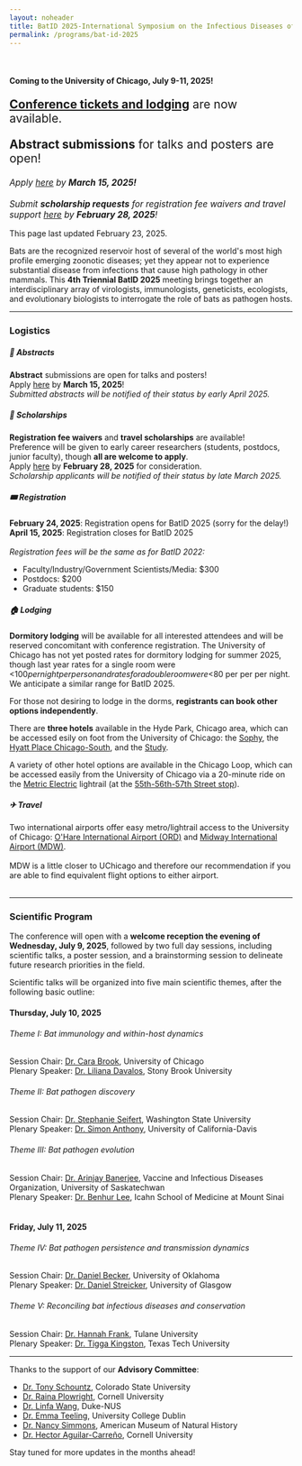 ```yaml
---
layout: noheader
title: BatID 2025-International Symposium on the Infectious Diseases of Bats
permalink: /programs/bat-id-2025
---
```


<br>
<h4>Coming to the <strong>University of Chicago, July 9-11, 2025</strong>!</h4>


<!--
<div class="bs-callout bs-callout-info">
<p style="font-size: 1.5em;">Coming to the <strong>University of Chicago</strong>, from <strong>July 9-11, 2025</strong>!</p>
<p>This page last updated October 13, 2024.</p>
</div>

-->

<div class="bs-callout bs-callout-info">
<p style="font-size: 1.5em;"><strong><a href="https://ti.to/batid-2025">Conference tickets and lodging</a></strong> are now available.</p>
<p style="font-size: 1.5em;"><strong>Abstract submissions</strong> for talks and posters are open!</p> 
<p style="font-size: 1.1em;"> <em>Apply <a href="https://airtable.com/appdHarZm5kC7Fkqf/pagTmqPqNenGgMlZk/form">here</a> by <strong>March 15, 2025!</strong>
<br />
<br />
Submit <strong>scholarship requests</strong> for registration fee waivers and travel support <a href="https://airtable.com/appdHarZm5kC7Fkqf/pag1tw65yNV2QcS2a/form">here</a> by <strong>February 28, 2025</strong>!</em></p>
<p>This page last updated February 23, 2025.</p>
</div>



Bats are the recognized reservoir host of several of the world's most high profile emerging zoonotic diseases; yet they appear not to experience substantial disease from infections that cause high pathology in other mammals. This <strong>4th Triennial BatID 2025</strong> meeting brings together an interdisciplinary array of virologists, immunologists, geneticists, ecologists, and evolutionary biologists to interrogate the role of bats as pathogen hosts.

<hr />

<h3>Logistics</h3>

<h5>📝 Abstracts</h5>

<!--
<strong>February 1, 2025</strong>: Abstract submissions open for talks and posters.<br />
<strong>March 15, 2025</strong>: Abstract submissions close<br />

-->

 <strong>Abstract</strong> submissions are open for talks and posters! <br />
 Apply <a href="https://airtable.com/appdHarZm5kC7Fkqf/pagTmqPqNenGgMlZk/form">here</a> by <strong>March 15, 2025</strong>!<br />
<em>Submitted abstracts will be notified of their status by early April 2025.</em> 

<h5>💸 Scholarships</h5>
<strong>Registration fee waivers</strong> and <strong>travel scholarships</strong> are available! <br />
Preference will be given to early career researchers (students, postdocs, junior faculty), though <strong>all are welcome to apply</strong>. 
<br />
Apply <a href="https://airtable.com/appdHarZm5kC7Fkqf/pag1tw65yNV2QcS2a/form">here</a> by <strong>February 28, 2025</strong> for consideration.<br />
<em>Scholarship applicants will be notified of their status by late March 2025.</em> 

<!--

<h5>💸 Scholarships</h5>
Registration fee waivers and travel scholarships will be made available! <br />
Preference will be given to early career researchers (students, postdocs, junior faculty) from underserved populations (low- and middle- income countries and/or underrepresented minority backgrounds), though all are welcome to apply. 
<br />

<strong>February 1, 2025</strong>: Scholarship applications open.<br />
<strong>February 28, 2025</strong>: Scholarship applications close.<br />
-->
<h5> 🎟️ Registration </h5>
<strong>February 24, 2025</strong>: Registration opens for BatID 2025 (sorry for the delay!)<br />
<strong>April 15, 2025</strong>: Registration closes for BatID 2025<br />
<br />
<em>Registration fees will be the same as for BatID 2022:</em>

<ul>
<li>Faculty/Industry/Government Scientists/Media: $300</li>
<li>Postdocs: $200</li>
<li>Graduate students: $150</li>
</ul>

<h5>&#127968; Lodging </h5>

<strong>Dormitory lodging</strong> will be available for all interested attendees and will be reserved concomitant with conference registration. The University of Chicago has not yet posted rates for dormitory lodging for summer 2025, though last year rates for a single room were <$100 per night per person and rates for a double room were <$80 per per per night. We anticipate a similar range for BatID 2025. 

For those not desiring to lodge in the dorms, <strong>registrants can book other options independently</strong>.

There are <strong>three hotels</strong> available in the Hyde Park, Chicago area, which can be accessed esily on foot from the University of Chicago: the <a href="https://sophyhotel.com/">Sophy</a>, the <a href="https://www.hyatt.com/hyatt-place/en-US/chizu-hyatt-place-chicago-south-university-medical-center">Hyatt Place Chicago-South</a>, and the <a href="https://www.thestudyatuniversityofchicago.com">Study</a>.

A variety of other hotel options are available in the Chicago Loop, which can be accessed easily from the University of Chicago via a 20-minute ride on the <a href="https://ridertools.metrarail.com">Metric Electric</a> lightrail (at the <a href="https://metra.com/train-lines/stations/55th-56th-57th-street">55th-56th-57th Street stop</a>).

<h5> &#9992; Travel</h5>
Two international airports offer easy metro/lightrail access to the University of Chicago: <a href="https://www.flychicago.com/ohare/home/pages/default.aspx">O'Hare International Airport (ORD)</a> and <a href="https://www.flychicago.com/midway/home/pages/default.aspx">Midway International Airport (MDW)</a>.
<br>
<br>
MDW is a little closer to UChicago and therefore our recommendation if you are able to find equivalent flight options to either airport.
<br>
<br>




<hr />

<h3>Scientific Program</h3>

The conference will open with a <strong>welcome reception the evening of Wednesday, July 9, 2025</strong>, followed by two full day sessions, including scientific talks, a poster session, and a brainstorming session to delineate future research priorities in the field. 

Scientific talks will be organized into five main scientific themes, after the following basic outline:
<br>
<h4>Thursday, July 10, 2025</h4>

<h6>Theme I: Bat immunology and within-host dynamics</h6>

Session Chair: <a href="https://brooklab.org">Dr. Cara Brook</a>, University of Chicago<br />
Plenary Speaker: <a href="https://lmdavalos.github.io">Dr. Liliana Davalos</a>, Stony Brook University
<br>
<h6>Theme II: Bat pathogen discovery</h6>

Session Chair: <a href="https://labs.wsu.edu/mezap/">Dr. Stephanie Seifert</a>, Washington State University <br />
Plenary Speaker: <a href="https://anthonylab.vetmed.ucdavis.edu">Dr. Simon Anthony</a>, University of California-Davis
<br>
<h6>Theme III: Bat pathogen evolution</h6>

Session Chair:  <a href="https://banerjeelab.ca">Dr. Arinjay Banerjee</a>, Vaccine and Infectious Diseases Organization, University of Saskatechwan<br />
Plenary Speaker: <a href="https://leelabvirus.host/about">Dr. Benhur Lee</a>, Icahn School of Medicine at Mount Sinai
<br>
<br>
<h4>Friday, July 11, 2025</h4>

<h6>Theme IV: Bat pathogen persistence and transmission dynamics</h6>

Session Chair: <a href="http://beckerlab.weebly.com">Dr. Daniel Becker</a>, University of Oklahoma<br />
Plenary Speaker: <a href="https://streickerlab.com">Dr. Daniel Streicker</a>, University of Glasgow
<br>
<h6>Theme V: Reconciling bat infectious diseases and conservation</h6>

Session Chair: <a href="https://www.hkfrank.com">Dr. Hannah Frank</a>, Tulane University <br>
Plenary Speaker: <a href="https://kingstonlab.org/people/tigga-kingston/">Dr. Tigga Kingston</a>, Texas Tech University

<hr />

Thanks to the support of our <strong>Advisory Committee</strong>:
<ul>
<li><a href="https://labs.vetmedbiosci.colostate.edu/schountz/">Dr. Tony Schountz</a>, Colorado State University</li>
<li><a href="https://plowrightlab.org">Dr. Raina Plowright</a>, Cornell University</li>
<li><a href="https://frick.eeb.ucsc.edu">Dr. Linfa Wang</a>, Duke-NUS</li>
<li><a href="https://people.ucd.ie/emma.teeling">Dr. Emma Teeling</a>, University College Dublin</li>
<li><a href="https://www.amnh.org/research/staff-directory/nancy-b-simmons">Dr. Nancy Simmons</a>, American Museum of Natural History</li>
<li><a href="https://sites.google.com/view/aguilarlab/home">Dr. Hector Aguilar-Carreño</a>, Cornell University</li>
</ul>

<div class="bs-callout bs-callout-info">
<p>Stay tuned for more updates in the months ahead!</p>
</div>
